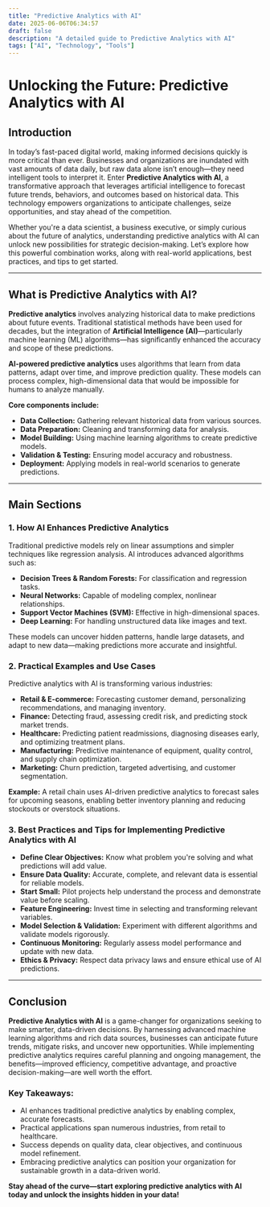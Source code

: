 ```yaml
---
title: "Predictive Analytics with AI"
date: 2025-06-06T06:34:57
draft: false
description: "A detailed guide to Predictive Analytics with AI"
tags: ["AI", "Technology", "Tools"]
---
```


# Unlocking the Future: Predictive Analytics with AI

## Introduction

In today’s fast-paced digital world, making informed decisions quickly is more critical than ever. Businesses and organizations are inundated with vast amounts of data daily, but raw data alone isn’t enough—they need intelligent tools to interpret it. Enter **Predictive Analytics with AI**, a transformative approach that leverages artificial intelligence to forecast future trends, behaviors, and outcomes based on historical data. This technology empowers organizations to anticipate challenges, seize opportunities, and stay ahead of the competition.

Whether you're a data scientist, a business executive, or simply curious about the future of analytics, understanding predictive analytics with AI can unlock new possibilities for strategic decision-making. Let’s explore how this powerful combination works, along with real-world applications, best practices, and tips to get started.

---

## What is Predictive Analytics with AI?

**Predictive analytics** involves analyzing historical data to make predictions about future events. Traditional statistical methods have been used for decades, but the integration of **Artificial Intelligence (AI)**—particularly machine learning (ML) algorithms—has significantly enhanced the accuracy and scope of these predictions.

**AI-powered predictive analytics** uses algorithms that learn from data patterns, adapt over time, and improve prediction quality. These models can process complex, high-dimensional data that would be impossible for humans to analyze manually.

**Core components include:**

- **Data Collection:** Gathering relevant historical data from various sources.
- **Data Preparation:** Cleaning and transforming data for analysis.
- **Model Building:** Using machine learning algorithms to create predictive models.
- **Validation & Testing:** Ensuring model accuracy and robustness.
- **Deployment:** Applying models in real-world scenarios to generate predictions.

---

## Main Sections

### 1. How AI Enhances Predictive Analytics

Traditional predictive models rely on linear assumptions and simpler techniques like regression analysis. AI introduces advanced algorithms such as:

- **Decision Trees & Random Forests:** For classification and regression tasks.
- **Neural Networks:** Capable of modeling complex, nonlinear relationships.
- **Support Vector Machines (SVM):** Effective in high-dimensional spaces.
- **Deep Learning:** For handling unstructured data like images and text.

These models can uncover hidden patterns, handle large datasets, and adapt to new data—making predictions more accurate and insightful.

### 2. Practical Examples and Use Cases

Predictive analytics with AI is transforming various industries:

- **Retail & E-commerce:** Forecasting customer demand, personalizing recommendations, and managing inventory.
- **Finance:** Detecting fraud, assessing credit risk, and predicting stock market trends.
- **Healthcare:** Predicting patient readmissions, diagnosing diseases early, and optimizing treatment plans.
- **Manufacturing:** Predictive maintenance of equipment, quality control, and supply chain optimization.
- **Marketing:** Churn prediction, targeted advertising, and customer segmentation.

**Example:** A retail chain uses AI-driven predictive analytics to forecast sales for upcoming seasons, enabling better inventory planning and reducing stockouts or overstock situations.

### 3. Best Practices and Tips for Implementing Predictive Analytics with AI

- **Define Clear Objectives:** Know what problem you're solving and what predictions will add value.
- **Ensure Data Quality:** Accurate, complete, and relevant data is essential for reliable models.
- **Start Small:** Pilot projects help understand the process and demonstrate value before scaling.
- **Feature Engineering:** Invest time in selecting and transforming relevant variables.
- **Model Selection & Validation:** Experiment with different algorithms and validate models rigorously.
- **Continuous Monitoring:** Regularly assess model performance and update with new data.
- **Ethics & Privacy:** Respect data privacy laws and ensure ethical use of AI predictions.

---

## Conclusion

**Predictive Analytics with AI** is a game-changer for organizations seeking to make smarter, data-driven decisions. By harnessing advanced machine learning algorithms and rich data sources, businesses can anticipate future trends, mitigate risks, and uncover new opportunities. While implementing predictive analytics requires careful planning and ongoing management, the benefits—improved efficiency, competitive advantage, and proactive decision-making—are well worth the effort.

### Key Takeaways:

- AI enhances traditional predictive analytics by enabling complex, accurate forecasts.
- Practical applications span numerous industries, from retail to healthcare.
- Success depends on quality data, clear objectives, and continuous model refinement.
- Embracing predictive analytics can position your organization for sustainable growth in a data-driven world.

**Stay ahead of the curve—start exploring predictive analytics with AI today and unlock the insights hidden in your data!**